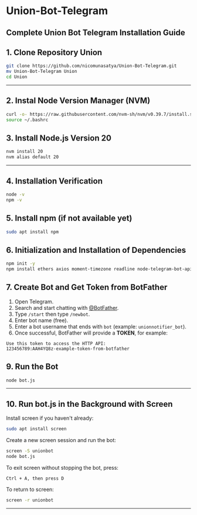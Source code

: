 # Union-Bot-Telegram
## Complete Union Bot Telegram Installation Guide

## 1. Clone Repository Union

```bash
git clone https://github.com/nicomunasatya/Union-Bot-Telegram.git
mv Union-Bot-Telegram Union
cd Union
```

---

## 2. Instal Node Version Manager (NVM)

```bash
curl -o- https://raw.githubusercontent.com/nvm-sh/nvm/v0.39.7/install.sh | bash
source ~/.bashrc
```

## 3. Install Node.js Version 20

```bash
nvm install 20
nvm alias default 20
```

---

## 4. Installation Verification

```bash
node -v
npm -v
```

## 5. Install npm (if not available yet)

```bash
sudo apt install npm
```

## 6. Initialization and Installation of Dependencies

```bash
npm init -y
npm install ethers axios moment-timezone readline node-telegram-bot-api dotenv
```

## 7. Create Bot and Get Token from BotFather

1. Open Telegram.
2. Search and start chatting with [@BotFather](https://t.me/BotFather).
3. Type `/start` then type `/newbot`.
4. Enter bot name (free).
5. Enter a bot username that ends with `bot` (example: `unionnotifier_bot`).
6. Once successful, BotFather will provide a **TOKEN**, for example:

```
Use this token to access the HTTP API:
123456789:AAH4YQ8z-example-token-from-botfather
```

## 9. Run the Bot

```bash
node bot.js
```

---

## 10. Run bot.js in the Background with Screen

Install screen if you haven't already:

```bash
sudo apt install screen
```

Create a new screen session and run the bot:

```bash
screen -S unionbot
node bot.js
```

To exit screen without stopping the bot, press:

```
Ctrl + A, then press D
```

To return to screen:

```bash
screen -r unionbot
```

---
